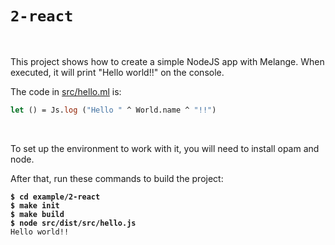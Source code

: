 # `2-react`

<br>

This project shows how to create a simple NodeJS app with Melange. When executed,
it will print "Hello world!!" on the console.

The code in [src/hello.ml](./src/hello.ml) is:

```ocaml
let () = Js.log ("Hello " ^ World.name ^ "!!")
```

<br>

To set up the environment to work with it, you will need to install opam and node.

After that, run these commands to build the project:

<pre><code><b>$ cd example/2-react</b>
<b>$ make init</b>
<b>$ make build</b>
<b>$ node src/dist/src/hello.js</b>
Hello world!!
</code></pre>
